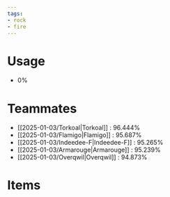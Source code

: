 ```yaml
---
tags:
- rock
- fire
---
```

# Usage
- 0%
# Teammates
- [[2025-01-03/Torkoal|Torkoal]] : 96.444%
- [[2025-01-03/Flamigo|Flamigo]] : 95.687%
- [[2025-01-03/Indeedee-F|Indeedee-F]] : 95.265%
- [[2025-01-03/Armarouge|Armarouge]] : 95.239%
- [[2025-01-03/Overqwil|Overqwil]] : 94.873%
# Items